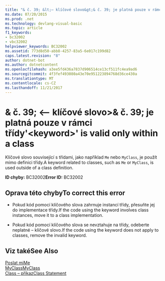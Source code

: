 ```yaml
---
title: "& č. 39; &lt;– klíčové slovo&gt;& č. 39; je platná pouze v rámci třídy"
ms.date: 07/20/2015
ms.prod: .net
ms.technology: devlang-visual-basic
ms.topic: article
f1_keywords:
- bc32002
- vbc32002
helpviewer_keywords: BC32002
ms.assetid: 773d8d50-abb8-4257-83a5-6e017c199d82
caps.latest.revision: "8"
author: dotnet-bot
ms.author: dotnetcontent
ms.openlocfilehash: a3ee5fd436a7837d906514ce13cf511fc4ea9ad6
ms.sourcegitcommit: 4f3fef493080a43e70e951223894768d36ce430a
ms.translationtype: MT
ms.contentlocale: cs-CZ
ms.lasthandoff: 11/21/2017
---
```

# <a name="39ltkeywordgt39-is-valid-only-within-a-class"></a><span data-ttu-id="819dd-102">& č. 39; &lt;– klíčové slovo&gt;& č. 39; je platná pouze v rámci třídy</span><span class="sxs-lookup"><span data-stu-id="819dd-102">&#39;&lt;keyword&gt;&#39; is valid only within a class</span></span>
<span data-ttu-id="819dd-103">Klíčové slovo související s třídami, jako například `Me` nebo `MyClass`, je použít mimo definici třídy.</span><span class="sxs-lookup"><span data-stu-id="819dd-103">A keyword related to classes, such as `Me` or `MyClass`, is used outside of a class definition.</span></span>  
  
 <span data-ttu-id="819dd-104">**ID chyby:** BC32002</span><span class="sxs-lookup"><span data-stu-id="819dd-104">**Error ID:** BC32002</span></span>  
  
## <a name="to-correct-this-error"></a><span data-ttu-id="819dd-105">Oprava této chyby</span><span class="sxs-lookup"><span data-stu-id="819dd-105">To correct this error</span></span>  
  
-   <span data-ttu-id="819dd-106">Pokud kód pomocí klíčového slova zahrnuje instancí třídy, přesuňte jej do implementace třídy.</span><span class="sxs-lookup"><span data-stu-id="819dd-106">If the code using the keyword involves class instances, move it to a class implementation.</span></span>  
  
-   <span data-ttu-id="819dd-107">Pokud kód pomocí klíčového slova se nevztahuje na třídy, odeberte neplatné – klíčové slovo.</span><span class="sxs-lookup"><span data-stu-id="819dd-107">If the code using the keyword does not apply to classes, remove the invalid keyword.</span></span>  
  
## <a name="see-also"></a><span data-ttu-id="819dd-108">Viz také</span><span class="sxs-lookup"><span data-stu-id="819dd-108">See Also</span></span>  
 [<span data-ttu-id="819dd-109">Poslat mi</span><span class="sxs-lookup"><span data-stu-id="819dd-109">Me</span></span>](~/docs/visual-basic/programming-guide/program-structure/me-my-mybase-and-myclass.md#me)  
 [<span data-ttu-id="819dd-110">MyClass</span><span class="sxs-lookup"><span data-stu-id="819dd-110">MyClass</span></span>](~/docs/visual-basic/programming-guide/program-structure/me-my-mybase-and-myclass.md#myclass)  
 [<span data-ttu-id="819dd-111">Class – příkaz</span><span class="sxs-lookup"><span data-stu-id="819dd-111">Class Statement</span></span>](../../visual-basic/language-reference/statements/class-statement.md)
